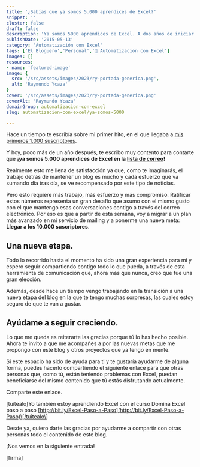```yaml
---
title: '¿Sabías que ya somos 5.000 aprendices de Excel?'
snippet: ''
cluster: false
draft: false 
description: 'Ya somos 5000 aprendices de Excel. A dos años de iniciar este proyecto, mi lista de correo ha llegado a multiplicarse por 1000 y eso para mi es mucho.'
publishDate: '2015-05-13'
category: 'Automatización con Excel'
tags: ['El Bloguero','Personal','🤖 Automatización con Excel']
images: []
resources: 
- name: 'featured-image'
image: {
  src: '/src/assets/images/2023/ry-portada-generica.png',
  alt: 'Raymundo Ycaza'
}
cover: '/src/assets/images/2023/ry-portada-generica.png'
coverAlt: 'Raymundo Ycaza'
domainGroup: automatizacion-con-excel
slug: automatizacion-con-excel/ya-somos-5000

---
```


Hace un tiempo te escribía sobre mi primer hito, en el que llegaba a [mis primeros 1.000 suscriptores](http://raymundoycaza.com/llegamos-los-1000-suscriptores/).

Y hoy, poco más de un año después, te escribo muy contento para contarte que **¡ya somos 5.000 aprendices de Excel en la [lista de correo](http://raymundoycaza.com/landing/domina-excel-paso-a-paso/)!**

Realmente esto me llena de satisfacción ya que, como te imaginarás, el trabajo detrás de mantener un blog es mucho y cada esfuerzo que va sumando día tras día, se ve recompensado por este tipo de noticias.

Pero esto requiere más trabajo, más esfuerzo y más compromiso. Ratificar estos números representa un gran desafío que asumo con el mismo gusto con el que mantengo esas conversaciones contigo a través del correo electrónico. Por eso es que a partir de esta semana, voy a migrar a un plan más avanzado en mi servicio de mailing y a ponerme una nueva meta: **Llegar a los 10.000 suscriptores**.

## Una nueva etapa.

Todo lo recorrido hasta el momento ha sido una gran experiencia para mi y espero seguir compartiendo contigo todo lo que pueda, a través de esta herramienta de comunicación que, ahora más que nunca, creo que fue una gran elección.

Además, desde hace un tiempo vengo trabajando en la transición a una nueva etapa del blog en la que te tengo muchas sorpresas, las cuales estoy seguro de que te van a gustar.

## Ayúdame a seguir creciendo.

Lo que me queda es reiterarte las gracias porque tú lo has hecho posible. Ahora te invito a que me acompañes a por las nuevas metas que me propongo con este blog y otros proyectos que ya tengo en mente.

Si este espacio ha sido de ayuda para ti y te gustaría ayudarme de alguna forma, puedes hacerlo compartiendo el siguiente enlace para que otras personas que, como tú, están teniendo problemas con Excel, puedan beneficiarse del mismo contenido que tú estás disfrutando actualmente.

Comparte este enlace.

\[tuitealo\]Yo también estoy aprendiendo Excel con el curso Domina Excel paso a paso [http://bit.ly/Excel-Paso-a-Paso](http://bit.ly/Excel-Paso-a-Paso)\[/tuitealo\]

Desde ya, quiero darte las gracias por ayudarme a compartir con otras personas todo el contenido de este blog.

¡Nos vemos en la siguiente entrada!

\[firma\]
